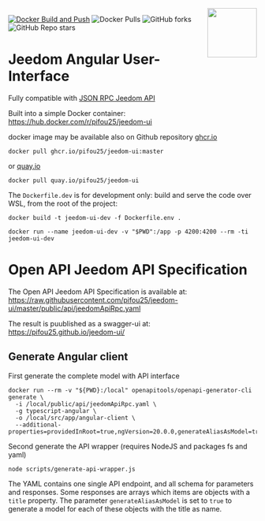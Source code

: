 <img align="right" src="https://raw.githubusercontent.com/pifou25/docker-jeedom/master/public/img/favicon.ico" width="100" height="100" />

[![Docker Build and Push](https://github.com/pifou25/jeedom-ui/actions/workflows/docker-build.yml/badge.svg?branch=master)](https://github.com/pifou25/jeedom-ui/actions/workflows/docker-build.yml)
![Docker Pulls](https://img.shields.io/docker/pulls/pifou25/jeedom-ui)
![GitHub forks](https://img.shields.io/github/forks/pifou25/jeedom-ui)
![GitHub Repo stars](https://img.shields.io/github/stars/pifou25/jeedom-ui)

# Jeedom Angular User-Interface

Fully compatible with [JSON RPC Jeedom API](https://doc.jeedom.com/fr_FR/core/4.4/jsonrpc_api)

Built into a simple Docker container: https://hub.docker.com/r/pifou25/jeedom-ui

docker image may be available also on Github repository [ghcr.io](https://github.com/pifou25/jeedom-ui/pkgs/container/jeedom-ui)

`docker pull ghcr.io/pifou25/jeedom-ui:master`

or [quay.io](https://quay.io/repository/pifou25/jeedom-ui)

`docker pull quay.io/pifou25/jeedom-ui`

The `Dockerfile.dev` is for development only: build and serve the code over WSL, from the root of the project:

`docker build -t jeedom-ui-dev -f Dockerfile.env .`

`docker run --name jeedom-ui-dev -v "$PWD":/app -p 4200:4200 --rm -ti jeedom-ui-dev`

# Open API Jeedom API Specification
The Open API Jeedom API Specification is available at: https://raw.githubusercontent.com/pifou25/jeedom-ui/master/public/api/jeedomApiRpc.yaml

The result is puublished as a swagger-ui at: https://pifou25.github.io/jeedom-ui/

## Generate Angular client
First generate the complete model with API interface
```
docker run --rm -v "${PWD}:/local" openapitools/openapi-generator-cli generate \
  -i /local/public/api/jeedomApiRpc.yaml \
  -g typescript-angular \
  -o /local/src/app/angular-client \
  --additional-properties=providedInRoot=true,ngVersion=20.0.0,generateAliasAsModel=true
```
Second generate the API wrapper (requires NodeJS and packages fs and yaml)
```
node scripts/generate-api-wrapper.js
```

The YAML contains one single API endpoint, and all schema for parameters and responses.
Some responses are arrays which items are objects with a `title` property. The parameter `generateAliasAsModel` is set to `true` to generate a model for each of these objects with the title as name.
